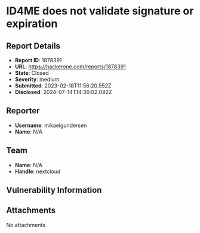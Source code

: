 # ID4ME does not validate signature or expiration

## Report Details
- **Report ID**: 1878391
- **URL**: https://hackerone.com/reports/1878391
- **State**: Closed
- **Severity**: medium
- **Submitted**: 2023-02-18T11:56:20.552Z
- **Disclosed**: 2024-07-14T14:36:02.092Z

## Reporter
- **Username**: mikaelgundersen
- **Name**: N/A

## Team
- **Name**: N/A
- **Handle**: nextcloud

## Vulnerability Information


## Attachments
No attachments
